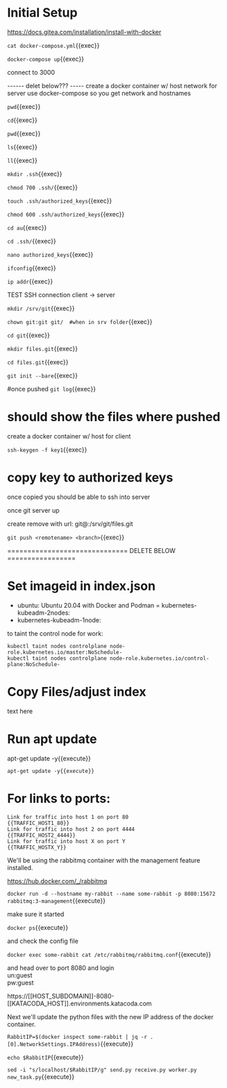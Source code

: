 
# Initial Setup

https://docs.gitea.com/installation/install-with-docker

`cat docker-compose.yml`{{exec}}

`docker-compose up`{{exec}}

connect to 3000


------ delet below??? ----- 
create a docker container  w/ host network for server
use docker-compose so you get network and hostnames



`pwd`{{exec}}

`cd`{{exec}}

`pwd`{{exec}}


`ls`{{exec}}


`ll`{{exec}}


`mkdir .ssh`{{exec}}


`chmod 700 .ssh/`{{exec}}


`touch .ssh/authorized_keys`{{exec}}


`chmod 600 .ssh/authorized_keys`{{exec}}


`cd au`{{exec}}

 `cd .ssh/`{{exec}}

`nano authorized_keys`{{exec}}

`ifconfig`{{exec}}

`ip addr`{{exec}}




TEST SSH connection client -> server

   `mkdir /srv/git`{{exec}}

   `chown git:git git/  #when in srv folder`{{exec}}

   `cd git`{{exec}}

   `mkdir files.git`{{exec}}

   `cd files.git`{{exec}}

   `git init --bare`{{exec}}


   #once pushed
   `git log`{{exec}}
 # should show the files where pushed


   create a docker container w/ host for client

   `ssh-keygen -f key1`{{exec}}

   # copy key to authorized keys

   once copied you should be able to ssh into server

   once git server up

   create remove <name> with url: git@<host>:/srv/git/files.git

   `git push <remotename> <branch>`{{exec}}





============================== DELETE BELOW  =================

# Set imageid in index.json

- ubuntu: Ubuntu 20.04 with Docker and Podman
= kubernetes-kubeadm-2nodes: 
- kubernetes-kubeadm-1node:

to taint the control node for work:

```
kubectl taint nodes controlplane node-role.kubernetes.io/master:NoSchedule-
kubectl taint nodes controlplane node-role.kubernetes.io/control-plane:NoSchedule-
```


# Copy Files/adjust index

text here

# Run apt update

apt-get update -y{{execute}}

```apt-get update -y{{execute}}```


# For links to ports:

```
Link for traffic into host 1 on port 80
{{TRAFFIC_HOST1_80}}
Link for traffic into host 2 on port 4444
{{TRAFFIC_HOST2_4444}}
Link for traffic into host X on port Y
{{TRAFFIC_HOSTX_Y}}
```


We'll be using the rabbitmq container with the management feature installed.

https://hub.docker.com/_/rabbitmq

`docker run -d --hostname my-rabbit --name some-rabbit -p 8080:15672 rabbitmq:3-management`{{execute}}

make sure it started

`docker ps`{{execute}}

and check the config file

`docker exec some-rabbit cat /etc/rabbitmq/rabbitmq.conf`{{execute}}

and head over to port 8080 and login   
un:guest   
pw:guest  

https://[[HOST_SUBDOMAIN]]-8080-[[KATACODA_HOST]].environments.katacoda.com

Next we'll update the python files with the new IP address of the docker container.

`RabbitIP=$(docker inspect some-rabbit | jq -r .[0].NetworkSettings.IPAddress)`{{execute}}

`echo $RabbitIP`{{execute}}

`sed -i "s/localhost/$RabbitIP/g" send.py receive.py worker.py new_task.py`{{execute}}

